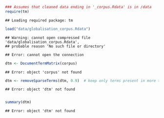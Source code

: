 
```r
### Assumes that cleaned data ending in '_corpus.Rdata' is in /data
require(tm)
```

```
## Loading required package: tm
```

```r
load("data/globalisation_corpus.Rdata")
```

```
## Warning: cannot open compressed file 'data/globalisation_corpus.Rdata',
## probable reason 'No such file or directory'
```

```
## Error: cannot open the connection
```

```r
dtm <- DocumentTermMatrix(corpus)
```

```
## Error: object 'corpus' not found
```

```r
dtm <- removeSparseTerms(dtm, 0.9)  # keep only terms present in more than 10% of docs
```

```
## Error: object 'dtm' not found
```

```r

summary(dtm)
```

```
## Error: object 'dtm' not found
```


